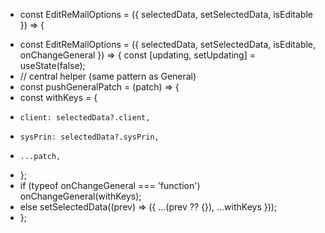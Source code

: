 - const EditReMailOptions = ({ selectedData, setSelectedData, isEditable }) => {
+ const EditReMailOptions = ({ selectedData, setSelectedData, isEditable, onChangeGeneral }) => {
  const [updating, setUpdating] = useState(false);
+ // central helper (same pattern as General)
+ const pushGeneralPatch = (patch) => {
+   const withKeys = {
+     client: selectedData?.client,
+     sysPrin: selectedData?.sysPrin,
+     ...patch,
+   };
+   if (typeof onChangeGeneral === 'function') onChangeGeneral(withKeys);
+   else setSelectedData((prev) => ({ ...(prev ?? {}), ...withKeys }));
+ };

